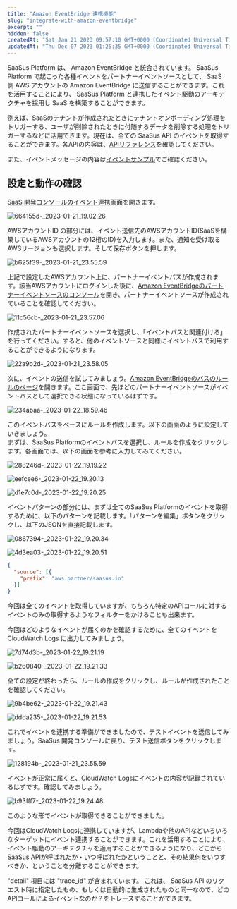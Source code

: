 ```yaml
---
title: "Amazon EventBridge 連携機能"
slug: "integrate-with-amazon-eventbridge"
excerpt: ""
hidden: false
createdAt: "Sat Jan 21 2023 09:57:10 GMT+0000 (Coordinated Universal Time)"
updatedAt: "Thu Dec 07 2023 01:25:35 GMT+0000 (Coordinated Universal Time)"
---
```

SaaSus Platform は、 Amazon EventBridge と統合されています。 SaaSus Platform で起こった各種イベントをパートナーイベントソースとして、 SaaS 側 AWS アカウントの Amazon EventBridge に送信することができます。これを活用することにより、 SaaSus Platform と連携したイベント駆動のアーキテクチャを採用し SaaS を構築することができます。

例えば、SaaSのテナントが作成されたときにテナントオンボーディング処理をトリガーする、ユーザが削除されたときに付随するデータを削除する処理をトリガーするなどに活用できます。現在は、全ての SaaSus API のイベントを取得することができます。各APIの内容は、<a href="/docs/reference/getting-started-with-your-api" target="_blank">APIリファレンス</a>を確認してください。

また、イベントメッセージの内容は<a href="/docs/saas-development-console/integrate-with-amazon-eventbridge/event-sample" target="_blank">イベントサンプル</a>でご確認ください。

## 設定と動作の確認

<a href="https://settings.console.saasus.io/integrations/event" target="_blank">SaaS 開発コンソールのイベント連携画面</a>を開きます。

![664155d-_2023-01-21_19.02.26](/ja/img/saas-development-console/664155d-_2023-01-21_19.02.26.png)

AWSアカウントID の部分には、イベント送信先のAWSアカウントID(SaaSを構築しているAWSアカウントの12桁のID)を入力します。また、通知を受け取るAWSリージョンも選択します。そして保存ボタンを押します。

![b625f39-_2023-01-21_23.55.59](/ja/img/saas-development-console/b625f39-_2023-01-21_23.55.59.png)

上記で設定したAWSアカウント上に、パートナーイベントパスが作成されます。該当AWSアカウントにログインした後に、<a href="https://ap-northeast-1.console.aws.amazon.com/events/home#/partners" target="_blank">Amazon EventBridgeのパートナーイベントソースのコンソール</a>を開き、パートナーイベントソースが作成されていることを確認してください。

![11c56cb-_2023-01-21_23.57.06](/ja/img/saas-development-console/11c56cb-_2023-01-21_23.57.06.png)

作成されたパートナーイベントソースを選択し、「イベントバスと関連付ける」を行ってください。すると、他のイベントソースと同様にイベントバスで利用することができるようになります。

![22a9b2d-_2023-01-21_23.58.05](/ja/img/saas-development-console/22a9b2d-_2023-01-21_23.58.05.png)

次に、イベントの送信を試してみましょう。<a href="https://ap-northeast-1.console.aws.amazon.com/events/home#/rules" target="_blank">Amazon EventBridgeのバスのルールのページ</a>を開きます。ここ画面で、先ほどのパートナーイベントソースがイベントバスとして選択できる状態になっているはずです。

![234abaa-_2023-01-22_18.59.46](/ja/img/saas-development-console/234abaa-_2023-01-22_18.59.46.png)

このイベントバスをベースにルールを作成します。以下の画面のように設定していきましょう。  
まずは、SaaSus Platformのイベントバスを選択し、ルールを作成をクリックします。各画面では、以下の画面を参考に入力してみてください。

![288246d-_2023-01-22_19.19.22](/ja/img/saas-development-console/288246d-_2023-01-22_19.19.22.png)

![eefcee6-_2023-01-22_19.20.13](/ja/img/saas-development-console/eefcee6-_2023-01-22_19.20.13.png)

![d1e7c0d-_2023-01-22_19.20.25](/ja/img/saas-development-console/d1e7c0d-_2023-01-22_19.20.25.png)

イベントパターンの部分には、まずは全てのSaaSus Platformのイベントを取得するために、以下のパターンを記載します。「パターンを編集」ボタンをクリックし、以下のJSONを直接記載します。

![0867394-_2023-01-22_19.20.34](/ja/img/saas-development-console/0867394-_2023-01-22_19.20.34.png)

![4d3ea03-_2023-01-22_19.20.51](/ja/img/saas-development-console/4d3ea03-_2023-01-22_19.20.51.png)

```json
{
  "source": [{
    "prefix": "aws.partner/saasus.io"
  }]
}
```

今回は全てのイベントを取得していますが、もちろん特定のAPIコールに対するイベントのみの取得するようなフィルターをかけることも出来ます。

今回はどのようなイベントが届くのかを確認するために、全てのイベントを CloudWatch Logs に出力してみましょう。

![7d74d3b-_2023-01-22_19.21.19](/ja/img/saas-development-console/7d74d3b-_2023-01-22_19.21.19.png)

![b260840-_2023-01-22_19.21.33](/ja/img/saas-development-console/b260840-_2023-01-22_19.21.33.png)

全ての設定が終わったら、ルールの作成をクリックし、ルールが作成されたことを確認してください。

![9b4be62-_2023-01-22_19.21.43](/ja/img/saas-development-console/9b4be62-_2023-01-22_19.21.43.png)

![ddda235-_2023-01-22_19.21.53](/ja/img/saas-development-console/ddda235-_2023-01-22_19.21.53.png)

これでイベントを連携する準備ができましたので、テストイベントを送信してみましょう。SaaSus 開発コンソールに戻り、テスト送信ボタンをクリックします。

![128194b-_2023-01-21_23.55.59](/ja/img/saas-development-console/128194b-_2023-01-21_23.55.59.png)

イベントが正常に届くと、CloudWatch Logsにイベントの内容が記録されているはずです。確認してみましょう。

![b93fff7-_2023-01-22_19.24.48](/ja/img/saas-development-console/b93fff7-_2023-01-22_19.24.48.png)

このような形でイベントが取得できることができました。

今回はCloudWatch Logsに連携していますが、Lambdaや他のAPIなどいろいろなターゲットにイベント連携することができます。これを活用することにより、イベント駆動のアーキテクチャを適用することができるようになり、どこからSaaSus APIが呼ばれたか・いつ呼ばれたかということと、その結果何をいつすべきか、ということを分離することができます。

"detail" 項目には "trace_id" が含まれています。 これは、 SaaSus API のリクエスト時に指定したもの、もしくは自動的に生成されたものと同一なので、どのAPIコールによるイベントなのか？をトレースすることができます。
